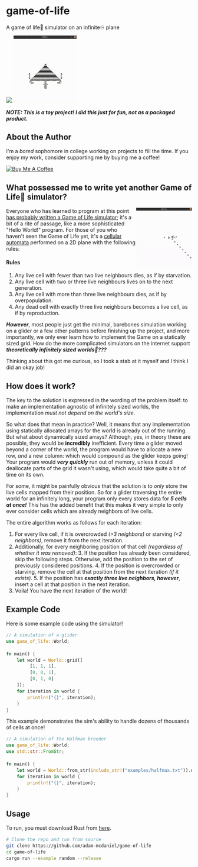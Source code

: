 # game-of-life
A game of life🔬 simulator on an infinite♾️ plane

<p float="right">
  <a href="https://github.com/adam-mcdaniel/game-of-life/blob/main/examples/random.rs"><img src="./assets/random.gif" width="65.5%"/></a>
  <a href="https://github.com/adam-mcdaniel/game-of-life/blob/main/examples/halfmax.rs"><img src="./assets/halfmax.gif" width="34%"/></a>
</p>

***NOTE: This is a toy project! I did this just for fun, not as a packaged product.***

## About the Author

I'm a *bored* sophomore in college working on projects to fill the time. If you enjoy my work, consider supporting me by buying me a coffee! 

<a href="https://www.buymeacoffee.com/adam.mcdaniel" target="_blank">
  <img src="https://cdn.buymeacoffee.com/buttons/v2/default-blue.png" alt="Buy Me A Coffee" height="60px" width="217px"/>
</a>

## What possessed me to write yet another Game of Life🦠 simulator?

<div align="left">
<a href="https://github.com/adam-mcdaniel/game-of-life/blob/main/examples/glider-gun.rs"><img align='right' src="assets/glider-gun.gif" width="30%"/></a>
Everyone who has learned to program at this point <a href="https://github.com/search?q=game+of+life&type=code">has probably written a Game of Life simulator</a>; it's a bit of a rite of passage, like a more sophisticated "Hello World!" program. For those of you who haven't seen the Game of Life yet, it's a <a href="https://en.wikipedia.org/wiki/Cellular_automaton">cellular automata</a> performed on a 2D plane with the following rules:

<h4>Rules</h4>
<ol>
<li>Any live cell with fewer than two live neighbours dies, as if by starvation.</li>
<li>Any live cell with two or three live neighbours lives on to the next generation.</li>
<li>Any live cell with more than three live neighbours dies, as if by overpopulation.</li>
<li>Any dead cell with exactly three live neighbours becomes a live cell, as if by reproduction.</li>
</ol>

<i><b>However</i></b>, most people just get the minimal, barebones simulation working on a glider or a few other patterns before finishing up the project, and more importantly, we only ever learn how to implement the Game on a statically sized grid. How do the more complicated simulators on the internet support <i><b>theoretically infinitely sized worlds🧫???</i></b>

Thinking about this got me curious, so I took a stab at it myself and I think I did an okay job!
</div>

## How does it work?

The key to the solution is expressed in the wording of the problem itself: to make an implementation agnostic of infinitely sized worlds, the implementation *must not depend on the world's size*.

So what does that mean in practice? Well, it means that any implementation using statically allocated arrays for the world is already out of the running. But what about dynamically sized arrays? Although, yes, in theory these are possible, they would be **incredibly** inefficient. Every time a glider moved beyond a corner of the world, the program would have to allocate a new row, *and* a new column: which would compound as the glider keeps going! Your program would ***very quickly*** run out of memory, unless it could deallocate parts of the grid it wasn't using, which would take quite a bit of time on its own.

For some, it might be painfully obvious that the solution is to *only* store the live cells mapped from their position. So for a glider traversing the entire world for an infinitely long, your program only every stores data for ***5 cells at once!*** This has the added benefit that this makes it very simple to only ever consider cells which are already neighbors of live cells.

The entire algorithm works as follows for each iteration:
1. For every live cell, if it is overcrowded *(>3 neighbors)* or starving *(<2 neighbors)*, remove it from the next iteration.
2. Additionally, for every neighboring position of that cell *(regardless of whether it was removed)*:
   3. If the position has already been considered, skip the following steps. Otherwise, add the position to the set of previously considered positions.
   4. If the position is overcrowded or starving, remove the cell at that position from the next iteration *(if it exists)*.
   5. If the position has ***exactly three live neighbors, however***, insert a cell at that position in the next iteration.
6. Voila! You have the next iteration of the world!

## Example Code

Here is some example code using the simulator!

```rs
// A simulation of a glider
use game_of_life::World;

fn main() {
    let world = World::grid([
         [1, 1, 1],
         [0, 0, 1],
         [0, 1, 0]
    ]);
    for iteration in world {
        println!("{}", iteration);
    }
}
```

This example demonstrates the sim's ability to handle dozens of thousands of cells at once!

```rs
// A simulation of the Halfmax breeder
use game_of_life::World;
use std::str::FromStr;

fn main() {
    let world = World::from_str(include_str!("examples/halfmax.txt")).unwrap();
    for iteration in world {
        println!("{}", iteration);
    }
}
```

## Usage

To run, you must download Rust from [here](https://www.rust-lang.org/).

```bash
# Clone the repo and run from source
git clone https://github.com/adam-mcdaniel/game-of-life
cd game-of-life
cargo run --example random --release
```
